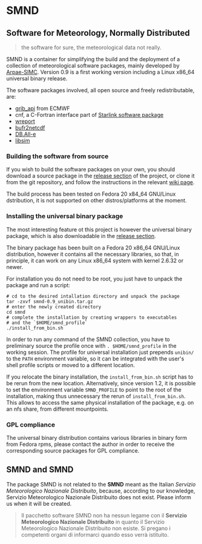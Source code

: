 # SMND

## Software for Meteorology, Normally Distributed ##
> the software for sure, the meteorological data not really.

SMND is a container for simplifying the build and the deployment of a
collection of meteorological software packages, mainly developed by
[Arpae-SIMC](http://www.arpa.emr.it/sim). Version 0.9 is a first
working version including a Linux x86_64 universal binary release.

The software packages involved, all open source and freely redistributable, are:

 - [grib_api](https://software.ecmwf.int/wiki/display/GRIB/Home) from
   ECMWF
 - cnf, a C-Fortran interface part of [Starlink software
   package](http://star-www.rl.ac.uk/docs/sun209.htx/sun209.html)
 - [wreport](https://github.com/ARPA-SIMC/wreport)
 - [bufr2netcdf](https://github.com/ARPA-SIMC/bufr2netcdf)
 - [DB.All-e](https://github.com/ARPA-SIMC/wreport)
 - [libsim](https://github.com/ARPA-SIMC/libsim)


### Building the software from source ###

If you wish to build the software packages on your own, you should
download a source package in the [release
section](https://github.com/dcesari/smnd/releases) of the project, or
clone it from the git repository, and follow the instructions in the
relevant [wiki page](https://github.com/ARPA-SIMC/smnd/wiki/BuildFromSource).

The build process has been tested on Fedora 20 x84_64 GNU/Linux
dstribution, it is not supported on other distros/platforms at the
moment.

### Installing the universal binary package ###

The most interesting feature ot this project is however the universal
binary package, which is also downloadable in the [release
section](https://github.com/dcesari/smnd/releases).

The binary package has been built on a Fedora 20 x86_64 GNU/Linux
distribution, however it contains all the necessary libraries, so
that, in principle, it can work on any Linux x86_64 system with kernel
2.6.32 or newer.

For installation you do not need to be root, you just have to unpack
the package and run a script:

```
# cd to the desired intallation directory and unpack the package
tar -zxvf smnd-0.9_unibin.tar.gz
# enter the newly created directory
cd smnd
# complete the installation by creating wrappers to executables
# and the `$HOME/smnd_profile`
./install_from_bin.sh
```

In order to run any command of the SMND collection, you have to
preliminary source the profile once with `. $HOME/smnd_profile` in the
working session. The profile for universal installation just prepends
`unibin/` to the `PATH` environment variable, so it can be integrated
with the user's shell profile scripts or moved to a different
location.

If you relocate the binary installation, the `install_from_bin.sh`
script has to be rerun from the new location. Alternatively, since
version 1.2, it is possible to set the environment variable
`SMND_PROFILE` to point to the root of the installation, making thus
unnecessary the rerun of `install_from_bin.sh`. This allows to access
the same physical installation of the package, e.g. on an nfs share,
from different mountpoints.

### GPL compliance ###

The universal binary distribution contains various libraries in binary
form from Fedora rpms, please contact the author in order to receive
the corresponding source packages for GPL compliance.

## SMND and SMND ##

The package SMND is not related to the **SMND** meant as the Italian
*Servizio Meteorologico Nazionale Distribuito*, because, according to
our knowledge, Servizio Meteorologico Nazionale Distribuito does not
exist. Please inform us when it will be created.

> Il pacchetto software SMND non ha nessun legame con il **Servizio
> Meteorologico Nazionale Distribuito** in quanto il Servizio
> Meteorologico Nazionale Distribuito non esiste. Si pregano i
> competenti organi di informarci quando esso verrà istituito.
